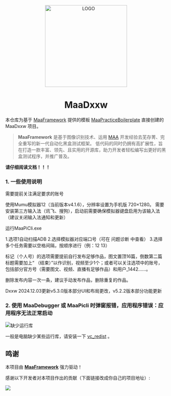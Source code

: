 <!-- markdownlint-disable MD033 MD041 -->
<p align="center">
  <img alt="LOGO" src="https://cdn.jsdelivr.net/gh/MaaAssistantArknights/design@main/logo/maa-logo_512x512.png" width="256" height="256" />
</p>

<div align="center">

# MaaDxxw

</div>

本仓库为基于 [MaaFramework](https://github.com/MaaXYZ/MaaFramework) 提供的模板 [MaaPracticeBoilerplate](https://github.com/MaaXYZ/MaaPracticeBoilerplate) 直接创建的 MaaDxxw 项目。

> **MaaFramework** 是基于图像识别技术、运用 [MAA](https://github.com/MaaAssistantArknights/MaaAssistantArknights) 开发经验去芜存菁、完全重写的新一代自动化黑盒测试框架。
> 低代码的同时仍拥有高扩展性，旨在打造一款丰富、领先、且实用的开源库，助力开发者轻松编写出更好的黑盒测试程序，并推广普及。

**请仔细阅读文档！！！**  

### 1. 一些使用说明

需要提前关注满足要求的账号

使用Mumu模拟器12（当前版本v4.1.6），分辨率设置为手机版 720×1280。
需要安装第三方输入法（讯飞、搜狗），启动前需要确保模拟器键盘启用为该输入法（建议关闭输入法通知和更新）

运行MaaPiCli.exe

1.选项1自动扫描ADB
2.选择模拟器对应端口号（可在 问题诊断 中查看）
3.选择多个任务需要以空格间隔，按顺序进行（例：12 13）

标记（个人号）的选项需要提前自行发布足够作品，图文置顶16篇，倒数第二篇标题需要加上“ （结束）”以作识别，视频至少1个；或者可以关注选项中的账号，包括部分官方号（需要图文、视频、直播有足够作品）和用户_1442……。

删除发布内容一次一条，建议手动发布作品，删除重复的作品。

Dxxw
2024.12.03更新v5.3.0版本部分UI和布局更改，v5.2.2版本部分功能更新


### 2. 使用 MaaDebugger 或 MaaPicli 时弹窗报错，应用程序错误：应用程序无法正常启动

![缺少运行库](https://github.com/user-attachments/assets/942df84b-f47d-4bb5-98b5-ab5d44bc7c2a)

一般是电脑缺少某些运行库，请安装一下 [vc_redist](https://aka.ms/vs/17/release/vc_redist.x64.exe) 。

## 鸣谢

本项目由 **[MaaFramework](https://github.com/MaaXYZ/MaaFramework)** 强力驱动！

感谢以下开发者对本项目作出的贡献（下面链接改成你自己的项目地址）:

<a href="https://github.com/MaaXYZ/MaaFramework/graphs/contributors">
  <img src="https://contrib.rocks/image?repo=MaaXYZ/MaaFramework&max=1000" />
</a>
